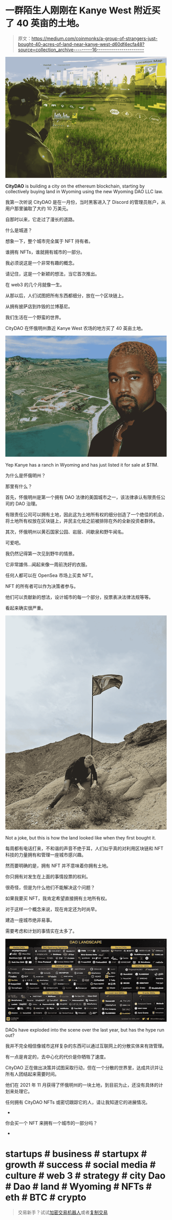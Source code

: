 # 一群陌生人刚刚在 Kanye West 附近买了 40 英亩的土地。

> 原文：<https://medium.com/coinmonks/a-group-of-strangers-just-bought-40-acres-of-land-near-kanye-west-d60df4ecfa48?source=collection_archive---------16----------------------->

![](img/979f59a6f221248857c5a5529a751422.png)

**CityDAO** is building a city on the ethereum blockchain, starting by collectively buying land in Wyoming using the new Wyoming DAO LLC law.

我第一次听说 CityDAO 是在一月份，当时黑客进入了 Discord 的管理员账户，从用户那里骗取了大约 10 万美元。

自那时以来，它走过了漫长的道路。

什么是城道？

想象一下，整个城市完全属于 NFT 持有者。

谁拥有 NFTs，谁就拥有城市的一部分。

我必须说这是一个非常有趣的概念。

请记住，这是一个新颖的想法，当它首次推出。

在 web3 的几个月就像一生。

从那以后，人们试图把所有东西都细分，放在一个区块链上。

从拥有披萨店到炸毁的兰博基尼。

我们生活在一个野蛮的世界。

CityDAO 在怀俄明州靠近 Kanye West 农场的地方买了 40 英亩土地。

![](img/d4fedd0143a372bec73ca174477fd348.png)

Yep Kanye has a ranch in Wyoming and has just listed it for sale at $11M.

为什么是怀俄明州？

那里有什么？

首先，怀俄明州是第一个拥有 DAO 法律的美国城市之一，该法律承认有限责任公司的 DAO 治理。

有限责任公司可以拥有土地，因此这为土地所有权的细分创造了一个绝佳的机会，将土地所有权放在区块链上，并民主化给之前被排除在外的全新投资者群体。

其次，怀俄明州以黄石国家公园、岩层、间歇泉和野牛闻名。

可爱吧。

我仍然记得第一次见到野牛的情景。

它非常雄伟…闻起来像一周前洗好的衣服。

任何人都可以在 OpenSea 市场上买卖 NFT。

NFT 的所有者可以作为决策者参与。

他们可以贡献新的想法，设计城市的每一个部分，投票表决法律法规等等。

看起来确实很严重。

![](img/a26728336822b36b3546de3f0a539e18.png)

Not a joke, but this is how the land looked like when they first bought it.

每周都有电话打来，不和谐的声音不绝于耳，人们似乎真的对利用区块链和 NFT 科技的力量拥有和管理一座城市感兴趣。

然而要明确的是，拥有 NFT 并不意味着你拥有土地。

你只拥有对发生在上面的事情投票的权利。

很奇怪，但是为什么他们不能解决这个问题？

如果我要买 NFT，我肯定希望直接拥有土地所有权。

对于这样一个概念来说，现在肯定还为时尚早。

建造一座城市绝非易事。

需要考虑和计划的事情实在太多了。

![](img/b34b6b98ed508224bb6af806c240b106.png)

DAOs have exploded into the scene over the last year, but has the hype run out?

我并不完全相信像城市这样复杂的东西可以通过互联网上的分散实体来有效管理。

有一点是肯定的，去中心化的代价是你牺牲了速度。

CityDAO 正在做出决策并试图采取行动，但在一个分散的世界里，达成共识并让所有人团结起来需要时间。

他们在 2021 年 11 月获得了怀俄明州的一块土地，到目前为止，还没有具体的计划来处理它。

任何拥有 CityDAO NFTs 或密切跟踪它的人，请让我知道它的进展情况。

-

你会买一个 NFT 来拥有一个城市的一部分吗？

-

# startups # business # startupx # growth # success # social media # culture # web 3 # strategy # city Dao # Dao # land # Wyoming # NFTs # eth # BTC # crypto

> 交易新手？试试[加密交易机器人](/coinmonks/crypto-trading-bot-c2ffce8acb2a)或者[复制交易](/coinmonks/top-10-crypto-copy-trading-platforms-for-beginners-d0c37c7d698c)
